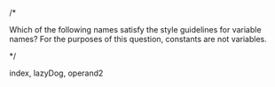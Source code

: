 /*

Which of the following names satisfy the style guidelines for variable names? For the purposes of this question, constants are not variables.


*/ 

index, lazyDog, operand2
